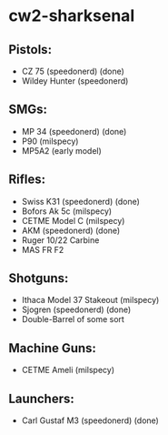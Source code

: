 # cw2-sharksenal

## Pistols:
- CZ 75 (speedonerd) (done)
- Wildey Hunter (speedonerd) 

## SMGs:
- MP 34 (speedonerd) (done)
- P90 (milspecy)
- MP5A2 (early model)

## Rifles:
- Swiss K31 (speedonerd) (done)
- Bofors Ak 5c (milspecy)
- CETME Model C (milspecy)
- AKM (speedonerd) (done)
- Ruger 10/22 Carbine
- MAS FR F2

## Shotguns:
- Ithaca Model 37 Stakeout (milspecy)
- Sjogren (speedonerd) (done)
- Double-Barrel of some sort

## Machine Guns:
- CETME Ameli (milspecy)

## Launchers:
- Carl Gustaf M3 (speedonerd) (done)